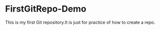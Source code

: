 # FirstGitRepo-Demo
This is my first Git repository.It is just for practice of how to create a repo.
